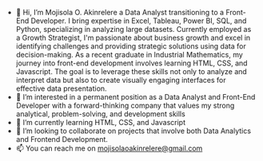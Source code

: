 - 👋 Hi, I’m Mojisola O. Akinrelere a Data Analyst transitioning to a Front-End Developer. I bring expertise in Excel, Tableau, Power BI, SQL, and Python, specializing in analyzing large datasets. Currently employed as a Growth Strategist, I'm passionate about business growth and excel in identifying challenges and providing strategic solutions using data for decision-making. As a recent graduate in Industrial Mathematics, my journey into front-end development involves learning HTML, CSS, and Javascript. The goal is to leverage these skills not only to analyze and interpret data but also to create visually engaging interfaces for effective data presentation.
-  👀 I’m interested in a permanent position as a Data Analyst and Front-End Developer with a forward-thinking company that values my strong analytical, problem-solving, and development skills
- 🌱 I’m currently learning HTML, CSS, and Javascript
- 💞️ I’m looking to collaborate on projects that involve both Data Analytics and Frontend Development.
- 📫 You can reach me on mojisolaoakinrelere@gmail.com
  

<!---
Mojisola-Akinrelere/Mojisola-Akinrelere is a ✨ special ✨ repository because its `README.md` (this file) appears on your GitHub profile.
You can click the Preview link to take a look at your changes.
--->

